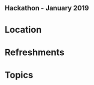 Hackathon - January 2019
-------------------------

Location
========



Refreshments
============





Topics
=======



